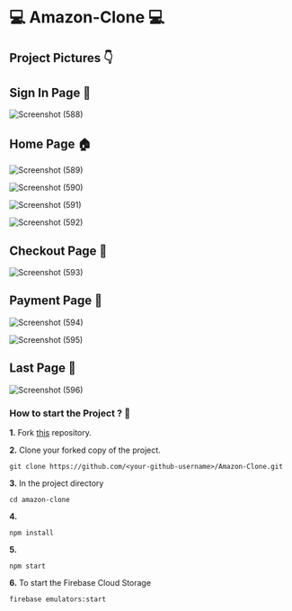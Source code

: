 # 💻 Amazon-Clone 💻


## Project Pictures 👇 



## Sign In Page 📱
![Screenshot (588)](https://user-images.githubusercontent.com/72595335/139058870-9cd355fc-92e4-4490-9835-7f5d19436e72.png)



## Home Page 🏠
![Screenshot (589)](https://user-images.githubusercontent.com/72595335/139058933-c7c34d34-538e-417b-9479-dbd889bdb7cd.png)

![Screenshot (590)](https://user-images.githubusercontent.com/72595335/139059126-9fa5959b-f852-435c-ab04-0504b5fd996d.png)

![Screenshot (591)](https://user-images.githubusercontent.com/72595335/139059135-e4b879de-eb1e-4fef-86d2-3fac5fc97960.png)

![Screenshot (592)](https://user-images.githubusercontent.com/72595335/139059142-f3f4cdd6-6596-44e4-a7b9-153f6ab09d2b.png)



## Checkout Page 📃
![Screenshot (593)](https://user-images.githubusercontent.com/72595335/139059177-ed95570d-d784-4acd-b563-688960ab2f08.png)



## Payment Page 💸
![Screenshot (594)](https://user-images.githubusercontent.com/72595335/139059709-23306645-dae8-4428-a15a-3fb59c4fc106.png)

![Screenshot (595)](https://user-images.githubusercontent.com/72595335/139059269-2e90a6cc-20fe-4b3c-9ae6-fcd94796c9bc.png)



## Last Page 🌸
![Screenshot (596)](https://user-images.githubusercontent.com/72595335/139059289-c94ac3da-d2d0-4810-82ce-828705dde5f6.png)




### How to start the Project ? 🤔

**1.** Fork [this](https://github.com/neha030/Amazon-Clone) repository.

**2.** Clone your forked copy of the project.

```
git clone https://github.com/<your-github-username>/Amazon-Clone.git

```

**3.** In the project directory 

```
cd amazon-clone 

```

**4.**

```
npm install

```

**5.**

```
npm start 

```

**6.**  To start the Firebase Cloud Storage 

```
firebase emulators:start

```
